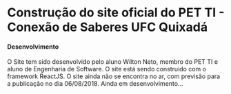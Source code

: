 # Construção do site oficial do PET TI - Conexão de Saberes UFC Quixadá

#### Desenvolvimento
O Site tem sido desenvolvido pelo aluno Wilton Neto, membro do PET TI e aluno de Engenharia de Software. O site está sendo construido com o framework ReactJS. O site ainda não se encontra no ar, com previsão para a publicação no dia 06/08/2018.
Ainda em desenvolvimento...
